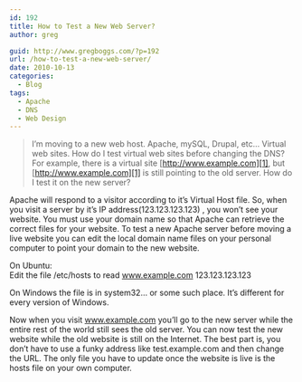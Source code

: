 ```yaml
---
id: 192
title: How to Test a New Web Server?
author: greg

guid: http://www.gregboggs.com/?p=192
url: /how-to-test-a-new-web-server/
date: 2010-10-13
categories:
  - Blog
tags:
  - Apache
  - DNS
  - Web Design
---
```

> I&#8217;m moving to a new web host. Apache, mySQL, Drupal, etc&#8230; Virtual web sites. How do I test virtual web sites before changing the DNS? For example, there is a virtual site [http://www.example.com][1], but [http://www.example.com][1] is still pointing to the old server. How do I test it on the new server?

Apache will respond to a visitor according to it&#8217;s Virtual Host file. So, when you visit a server by it&#8217;s IP address(123.123.123.123) , you won&#8217;t see your website. You must use your domain name so that Apache can retrieve the correct files for your website. To test a new Apache server before moving a live website you can edit the local domain name files on your personal computer to point your domain to the new website.

On Ubuntu:  
Edit the file /etc/hosts to read www.example.com 123.123.123.123

On Windows the file is in system32&#8230; or some such place. It&#8217;s different for every version of Windows.

Now when you visit www.example.com you&#8217;ll go to the new server while the entire rest of the world still sees the old server. You can now test the new website while the old website is still on the Internet. The best part is, you don&#8217;t have to use a funky address like test.example.com and then change the URL. The only file you have to update once the website is live is the hosts file on your own computer.

 [1]: #